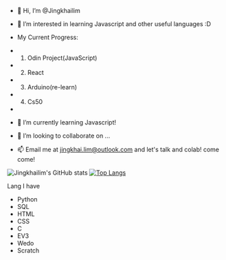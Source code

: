 - 👋 Hi, I’m @Jingkhailim
- 👀 I’m interested in learning Javascript and other useful languages :D

- My Current Progress:
- 1. Odin Project(JavaScript)
- 2. React
- 3. Arduino(re-learn)
- 4. Cs50
- 
- 🌱 I’m currently learning Javascript!
- 💞️ I’m looking to collaborate on ...
- 📫 Email me at jingkhai.lim@outlook.com and let's talk and colab! come come!


![Jingkhailim's GitHub stats](https://github-readme-stats.vercel.app/api?username=jingkhailim&show_icons=true&theme=radical)
[![Top Langs](https://github-readme-stats.vercel.app/api/top-langs/?username=jingkhailim&layout=compact&theme=radical)](https://github.com/anuraghazra/github-readme-stats)

Lang I have
- Python
- SQL
- HTML
- CSS
- C
- EV3
- Wedo
- Scratch

<!---
Jingkhailim/Jingkhailim is a ✨ special ✨ repository because its `README.md` (this file) appears on your GitHub profile.
You can click the Preview link to take a look at your changes.
--->


